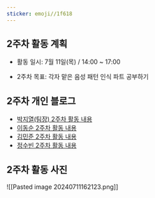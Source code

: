 ```yaml
---
sticker: emoji//1f618
---
```

## 2주차 활동 계획

- 활동 일시: 7월 11일(목) / 14:00 ~ 17:00

- 2주차 목표: 각자 맡은 음성 패턴 인식 파트 공부하기

## 2주차 개인 블로그

- [박지열(팀장) 2주차 활동 내용](https://jiyeol9081.github.io/jiyeol'sblog/2주차-활동-내용)
- [이동순 2주차 활동 내용](https://ledn05.tistory.com)
- [김민준 2주차 활동 내용](https://blummerhen.tistory.com/2)
- [정수빈 2주차 활동 내용](https://m.blog.naver.com/qwert0483/223509271740)

## 2주차 활동 사진

![[Pasted image 20240711162123.png]]